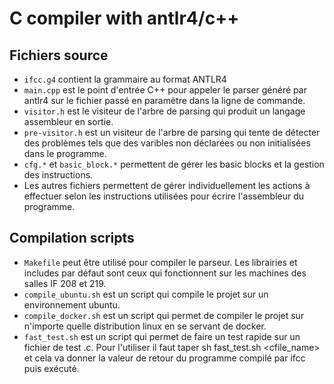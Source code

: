 # C compiler with antlr4/c++

## Fichiers source
- `ifcc.g4` contient la grammaire au format ANTLR4
- `main.cpp` est le point d'entrée C++ pour appeler le parser généré par antlr4 sur le fichier passé en paramètre dans la ligne de commande.
- `visitor.h` est le visiteur de l'arbre de parsing qui produit un langage assembleur en sortie.
- `pre-visitor.h` est un visiteur de l'arbre de parsing qui tente de détecter des problèmes tels que des varibles non déclarées ou non initialisées dans le programme.
- `cfg.*`  et `basic_block.*` permettent de gérer les basic blocks et la gestion des instructions.
- Les autres fichiers permettent de gérer individuellement les actions à effectuer selon les instructions utilisées pour écrire l'assembleur du programme.

## Compilation scripts
- `Makefile` peut être utilisé pour compiler le parseur. Les librairies et includes par défaut sont ceux qui fonctionnent sur les machines des salles IF 208 et 219.
- `compile_ubuntu.sh` est un script qui compile le projet sur un environnement ubuntu.
- `compile_docker.sh` est un script qui permet de compiler le projet sur n'importe quelle distribution linux en se servant de docker.
- `fast_test.sh` est un script qui permet de faire un test rapide sur un fichier de test .c. Pour l'utiliser il faut taper sh fast_test.sh <cfile_name> et cela va donner la valeur de retour du programme compilé par ifcc puis exécuté.

